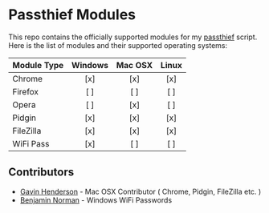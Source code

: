 # Passthief Modules
This repo contains the officially supported modules for my [passthief](https://github.com/sadboyzvone/passthief) script.<br />
Here is the list of modules and their supported operating systems:

| Module Type | Windows | Mac OSX | Linux |
| ----------- |:-------:|:-------:|:-----:|
| Chrome      | [x]     | [x]     | [x]   |
| Firefox     | [ ]     | [ ]     | [ ]   |
| Opera       | [ ]     | [x]     | [ ]   |
| Pidgin      | [x]     | [x]     | [x]   |
| FileZilla   | [x]     | [x]     | [x]   |
| WiFi Pass   | [x]     | [ ]     | [ ]   |

## Contributors
* [Gavin Henderson](https://github.com/gavinhenderson) - Mac OSX Contributor ( Chrome, Pidgin, FileZilla etc. )
* [Benjamin Norman](https://github.com/BenjaminN117) - Windows WiFi Passwords
